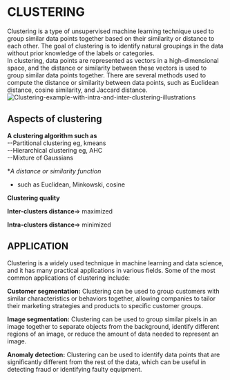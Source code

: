# CLUSTERING
Clustering is a type of unsupervised machine learning technique used to group similar data points together based on their similarity or distance to each other. The goal 
of clustering is to identify natural groupings in the data without prior knowledge of the labels or categories.  
In clustering, data points are represented as vectors in a high-dimensional space, and the distance or similarity between these vectors is used to group similar data 
points together. There are several methods used to compute the distance or similarity between data points, such as Euclidean distance, cosine similarity, and Jaccard 
distance. 
![Clustering-example-with-intra-and-inter-clustering-illustrations](https://user-images.githubusercontent.com/128781536/236620751-6796a647-aa42-4854-9504-738f7d82e8c0.png)

## Aspects of clustering  

**A clustering algorithm such as**  
--Partitional clustering eg, kmeans   
--Hierarchical clustering eg, AHC  
--Mixture of Gaussians  

**A distance or similarity function*
- such as Euclidean, Minkowski, cosine

**Clustering quality**

**Inter-clusters distance**⇒ maximized

**Intra-clusters distance**=> minimized   

## APPLICATION
Clustering is a widely used technique in machine learning and data science, and it has many practical applications in various fields. Some of the most common applications of clustering include:

**Customer segmentation:** Clustering can be used to group customers with similar characteristics or behaviors together, allowing companies to tailor their marketing strategies and products to specific customer groups.

**Image segmentation:** Clustering can be used to group similar pixels in an image together to separate objects from the background, identify different regions of an image, or reduce the amount of data needed to represent an image.

**Anomaly detection:** Clustering can be used to identify data points that are significantly different from the rest of the data, which can be useful in detecting fraud or identifying faulty equipment.
